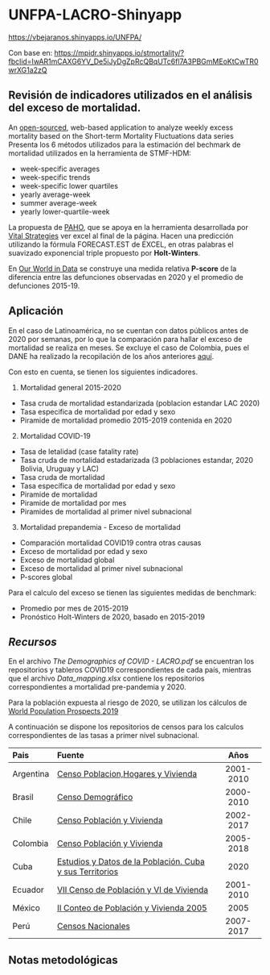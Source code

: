 # **UNFPA-LACRO-Shinyapp**

https://vbejaranos.shinyapps.io/UNFPA/

Con base en:
https://mpidr.shinyapps.io/stmortality/?fbclid=IwAR1mCAXG6YV_De5iJyDgZpRcQBqUTc6fl7A3PBGmMEoKtCwTR0wrXG1a2zQ

## Revisión de indicadores utilizados en el análisis del exceso de mortalidad.
An [open-sourced](https://journals.plos.org/plosone/article?id=10.1371/journal.pone.0246663#sec002), web-based application to analyze weekly excess mortality based on the Short-term Mortality Fluctuations data series
Presenta los 6 métodos utilizados para la estimación del bechmark de mortalidad utilizados en la herramienta de STMF-HDM: 
- week-specific averages
- week-specific trends
- week-specific lower quartiles
- yearly average-week
- summer average-week
- yearly lower-quartile-week 

La propuesta de [PAHO](https://iris.paho.org/handle/10665.2/52308), que se apoya en la herramienta desarrollada por [Vital Strategies](https://preventepidemics.org/covid19/resources/excess-mortality/) ver excel al final de la página. Hacen una predicción utilizando la fórmula FORECAST.EST de EXCEL, en otras palabras el suavizado exponencial triple propuesto por **Holt-Winters**.
  
En [Our World in Data](https://ourworldindata.org/excess-mortality-covid) se construye una medida relativa **P-score** de la diferencia entre las defunciones observadas en 2020 y el promedio de defunciones 2015-19.

## **Aplicación**

En el caso de Latinoamérica, no se cuentan con datos públicos antes de 2020 por semanas, por lo que la comparación para hallar el exceso de mortalidad se realiza en meses. Se excluye el caso de Colombia, pues el DANE ha realizado la recopilación de los años anteriores [aquí](https://www.dane.gov.co/index.php/estadisticas-por-tema/demografia-y-poblacion/informe-de-seguimiento-defunciones-por-covid-19).

Con esto en cuenta, se tienen los siguientes indicadores.

1. Mortalidad general 2015-2020
  - Tasa cruda de mortalidad estandarizada (poblacion estandar LAC 2020)
  - Tasa especifica de mortalidad por edad y sexo
  - Piramide de mortalidad promedio 2015-2019 contenida en 2020
2. Mortalidad COVID-19
  - Tasa de letalidad (case fatality rate)
  - Tasa cruda de mortalidad estadarizada (3 poblaciones estandar, 2020 Bolivia, Uruguay y LAC)
  - Tasa cruda de mortalidad
  - Tasa específica de mortalidad por edad y sexo
  - Piramide de mortalidad
  - Piramide de mortalidad por mes
  - Piramides de mortalidad al primer nivel subnacional
3. Mortalidad prepandemia - Exceso de mortalidad
  - Comparación mortalidad COVID19 contra otras causas 
  - Exceso de mortalidad por edad y sexo 
  - Exceso de mortalidad global
  - Exceso de mortalidad al primer nivel subnacional
  - P-scores global

Para el calculo del exceso se tienen las siguientes medidas de benchmark:
* Promedio por mes de 2015-2019
* Pronóstico Holt-Winters de 2020, basado en 2015-2019 

## *Recursos*
En el archivo *The Demographics of COVID - LACRO.pdf* se encuentran los repositorios y tableros COVID19 correspondientes de cada país,
mientras que el archivo *Data_mapping.xlsx* contiene los repositorios correspondientes a mortalidad pre-pandemia y 2020.

Para la población expuesta al riesgo de 2020, se utilizan los cálculos de [World Population Prospects 2019](https://population.un.org/wpp/Download/Standard/Population/)

A continuación se dispone los repositorios de censos para los calculos correspondientes de las tasas a primer nivel subnacional.

|Pais|Fuente|Años|
|:--|:--|:--:|
|Argentina|[Censo Poblacion,Hogares y Vivienda](https://redatam.indec.gob.ar/argbin/RpWebEngine.exe/PortalAction?BASE=CPV2010B)|2001-2010|
|Brasil|[Censo Demográfico](https://www.ibge.gov.br/estatisticas/sociais/populacao/9662-censo-demografico-2010.html?=&t=microdados)|2000-2010|
|Chile|[Censo Población y Vivienda](https://redatam-ine.ine.cl/redbin/RpWebEngine.exe/Portal?BASE=CENSO_2017&lang=esp)|2002-2017|
|Colombia|[Censo Población y Vivienda](http://systema59.dane.gov.co/bincol/RpWebEngine.exe/Portal?BASE=CNPVBASE4V2&lang=esp)|2005-2018|
|Cuba|[Estudios y Datos de la Población. Cuba y sus Territorios](http://www.onei.gob.cu/node/13818)|2020|
|Ecuador|[VII Censo de Población y VI de Vivienda](http://redatam.inec.gob.ec/cgibin/RpWebEngine.exe/PortalAction?BASE=CPV2010)|2001-2010|
|México|[II Conteo de Población y Vivienda 2005](https://www.inegi.org.mx/programas/ccpv/2005/)|2005|
|Perú|[Censos Nacionales](http://censos2017.inei.gob.pe/redatam/)|2007-2017|

## **Notas metodológicas**



